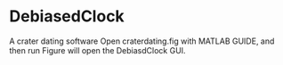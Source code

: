 # DebiasedClock
A crater dating software
Open craterdating.fig with MATLAB GUIDE, and then run Figure will open the DebiasdClock GUI.
